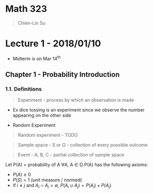 # Math 323

> Chien-Lin Su

# Lecture 1 - 2018/01/10

* Midterm is on Mar 14<sup>th</sup>

## Chapter 1 - Probability Introduction

### 1.1. Definitions

> Experiment - process by which an observation is made

* Ex dice tossing is an experiment since we observe the number appearing on the other side

* Random Experiment
> Random experiment - TODO

> Sample space - S or &Omega; - collection of every possible outcome

> Event - A, B, C - partial collection of sample space

Let P(A) = probability of A &forall;A, A &isin; &Omega;
P(A) has the following axioms:

* $P(A) \ge 0$
* $P(S) = 1$ (unit measure / normed)
* if $i \ne j$ and $A_i \cap A_j = \emptyset$, $P(A_i \cup A_j) = P(A_i) + P(A_j)$